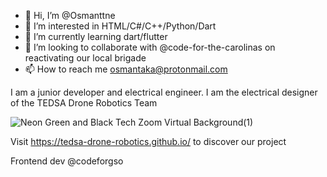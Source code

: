 - 👋 Hi, I’m @Osmanttne
- 👀 I’m interested in HTML/C#/C++/Python/Dart
- 🌱 I’m currently learning dart/flutter
- 💞️ I’m looking to collaborate with @code-for-the-carolinas on reactivating our local brigade 
- 📫 How to reach me osmantaka@protonmail.com

I am a junior developer and electrical engineer. I am the electrical designer of the TEDSA Drone Robotics Team




![Neon Green and Black Tech Zoom Virtual Background(1)](https://user-images.githubusercontent.com/85412764/184512100-8fc75d0e-404e-43d0-84fa-aa511c8af9a0.png)

Visit https://tedsa-drone-robotics.github.io/ to discover our project 

Frontend dev @codeforgso
